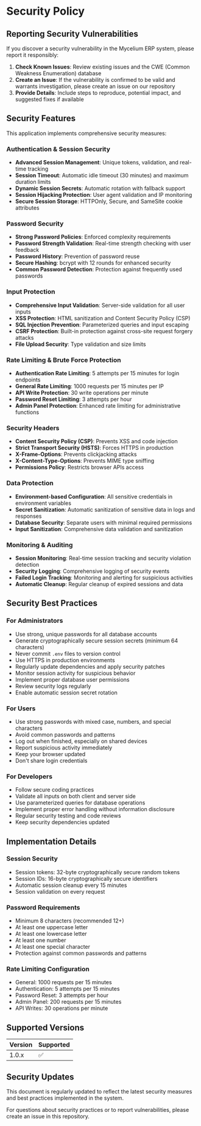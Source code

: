 # Security Policy

## Reporting Security Vulnerabilities

If you discover a security vulnerability in the Mycelium ERP system, please report it responsibly:

1. **Check Known Issues**: Review existing issues and the CWE (Common Weakness Enumeration) database
2. **Create an Issue**: If the vulnerability is confirmed to be valid and warrants investigation, please create an issue on our repository
3. **Provide Details**: Include steps to reproduce, potential impact, and suggested fixes if available

## Security Features

This application implements comprehensive security measures:

### Authentication & Session Security
- **Advanced Session Management**: Unique tokens, validation, and real-time tracking
- **Session Timeout**: Automatic idle timeout (30 minutes) and maximum duration limits
- **Dynamic Session Secrets**: Automatic rotation with fallback support
- **Session Hijacking Protection**: User agent validation and IP monitoring
- **Secure Session Storage**: HTTPOnly, Secure, and SameSite cookie attributes

### Password Security
- **Strong Password Policies**: Enforced complexity requirements
- **Password Strength Validation**: Real-time strength checking with user feedback
- **Password History**: Prevention of password reuse
- **Secure Hashing**: bcrypt with 12 rounds for enhanced security
- **Common Password Detection**: Protection against frequently used passwords

### Input Protection
- **Comprehensive Input Validation**: Server-side validation for all user inputs
- **XSS Protection**: HTML sanitization and Content Security Policy (CSP)
- **SQL Injection Prevention**: Parameterized queries and input escaping
- **CSRF Protection**: Built-in protection against cross-site request forgery attacks
- **File Upload Security**: Type validation and size limits

### Rate Limiting & Brute Force Protection
- **Authentication Rate Limiting**: 5 attempts per 15 minutes for login endpoints
- **General Rate Limiting**: 1000 requests per 15 minutes per IP
- **API Write Protection**: 30 write operations per minute
- **Password Reset Limiting**: 3 attempts per hour
- **Admin Panel Protection**: Enhanced rate limiting for administrative functions

### Security Headers
- **Content Security Policy (CSP)**: Prevents XSS and code injection
- **Strict Transport Security (HSTS)**: Forces HTTPS in production
- **X-Frame-Options**: Prevents clickjacking attacks
- **X-Content-Type-Options**: Prevents MIME type sniffing
- **Permissions Policy**: Restricts browser APIs access

### Data Protection
- **Environment-based Configuration**: All sensitive credentials in environment variables
- **Secret Sanitization**: Automatic sanitization of sensitive data in logs and responses
- **Database Security**: Separate users with minimal required permissions
- **Input Sanitization**: Comprehensive data validation and sanitization

### Monitoring & Auditing
- **Session Monitoring**: Real-time session tracking and security violation detection
- **Security Logging**: Comprehensive logging of security events
- **Failed Login Tracking**: Monitoring and alerting for suspicious activities
- **Automatic Cleanup**: Regular cleanup of expired sessions and data

## Security Best Practices

### For Administrators
- Use strong, unique passwords for all database accounts
- Generate cryptographically secure session secrets (minimum 64 characters)
- Never commit `.env` files to version control
- Use HTTPS in production environments
- Regularly update dependencies and apply security patches
- Monitor session activity for suspicious behavior
- Implement proper database user permissions
- Review security logs regularly
- Enable automatic session secret rotation

### For Users
- Use strong passwords with mixed case, numbers, and special characters
- Avoid common passwords and patterns
- Log out when finished, especially on shared devices
- Report suspicious activity immediately
- Keep your browser updated
- Don't share login credentials

### For Developers
- Follow secure coding practices
- Validate all inputs on both client and server side
- Use parameterized queries for database operations
- Implement proper error handling without information disclosure
- Regular security testing and code reviews
- Keep security dependencies updated

## Implementation Details

### Session Security
- Session tokens: 32-byte cryptographically secure random tokens
- Session IDs: 16-byte cryptographically secure identifiers
- Automatic session cleanup every 15 minutes
- Session validation on every request

### Password Requirements
- Minimum 8 characters (recommended 12+)
- At least one uppercase letter
- At least one lowercase letter
- At least one number
- At least one special character
- Protection against common passwords and patterns

### Rate Limiting Configuration
- General: 1000 requests per 15 minutes
- Authentication: 5 attempts per 15 minutes
- Password Reset: 3 attempts per hour
- Admin Panel: 200 requests per 15 minutes
- API Writes: 30 operations per minute

## Supported Versions

| Version | Supported          |
| ------- | ------------------ |
| 1.0.x   | :white_check_mark: |

## Security Updates

This document is regularly updated to reflect the latest security measures and best practices implemented in the system.

For questions about security practices or to report vulnerabilities, please create an issue in this repository.
